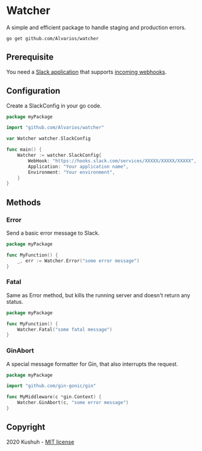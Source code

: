 # Watcher

A simple and efficient package to handle staging and production errors.

```cgo
go get github.com/Alvarios/watcher
```

## Prerequisite

You need a [Slack application](https://api.slack.com/apps) that supports [incoming webhooks](https://api.slack.com/messaging/webhooks#:~:text=Incoming%20Webhooks%20are%20a%20simple,make%20the%20messages%20stand%20out.).

## Configuration

Create a SlackConfig in your go code.

```go
package myPackage

import "github.com/Alvarios/watcher"

var Watcher watcher.SlackConfig

func main() {
    Watcher := watcher.SlackConfig{
        WebHook: "https://hooks.slack.com/services/XXXXX/XXXXX/XXXXX",
        Application: "Your application name",
        Environment: "Your environment",
    }
}
```

## Methods

### Error

Send a basic error message to Slack.

```go
package myPackage

func MyFunction() {
	_, err := Watcher.Error("some error message")
}
```

### Fatal

Same as Error method, but kills the running server and doesn't return any status.

```go
package myPackage

func MyFunction() {
	Watcher.Fatal("some fatal message")
}
```

### GinAbort

A special message formatter for Gin, that also interrupts the request.

```go
package myPackage

import "github.com/gin-gonic/gin"

func MyMiddleware(c *gin.Context) {
	Watcher.GinAbort(c, "some error message")
}
```

## Copyright
2020 Kushuh - [MIT license](https://github.com/Alvarios/watcher/blob/master/LICENSE)